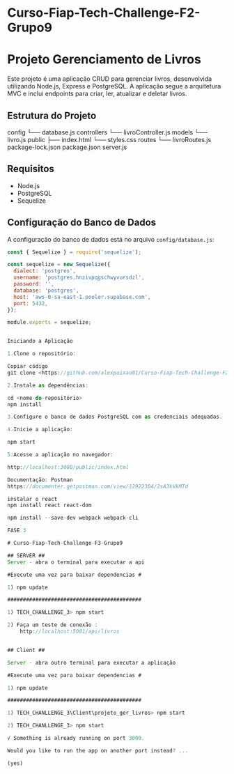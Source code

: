 # Curso-Fiap-Tech-Challenge-F2-Grupo9

# Projeto Gerenciamento de Livros

Este projeto é uma aplicação CRUD para gerenciar livros, desenvolvida utilizando Node.js, Express e PostgreSQL. 
A aplicação segue a arquitetura MVC e inclui endpoints para criar, ler, atualizar e deletar livros.

## Estrutura do Projeto

config
└── database.js
controllers
└── livroController.js
models
└── livro.js
public
├── index.html
└── styles.css
routes
└── livroRoutes.js
package-lock.json
package.json
server.js

## Requisitos

- Node.js
- PostgreSQL
- Sequelize

## Configuração do Banco de Dados

A configuração do banco de dados está no arquivo `config/database.js`:

```javascript
const { Sequelize } = require('sequelize');

const sequelize = new Sequelize({
  dialect: 'postgres',
  username: 'postgres.hnzivpqgschwyvursdzl',
  password: '',
  database: 'postgres',
  host: 'aws-0-sa-east-1.pooler.supabase.com',
  port: 5432,
});

module.exports = sequelize;


Iniciando a Aplicação

1.Clone o repositório:

Copiar código
git clone <https://github.com/alexpaixao81/Curso-Fiap-Tech-Challenge-F2-Grupo9>

2.Instale as dependências:

cd <nome-do-repositório>
npm install

3.Configure o banco de dados PostgreSQL com as credenciais adequadas.

4.Inicie a aplicação:

npm start

5:Acesse a aplicação no navegador:

http://localhost:3000/public/index.html

Documentação: Postman
https://documenter.getpostman.com/view/12922384/2sA3kVkMTd

instalar o react
npm install react react-dom

npm install --save-dev webpack webpack-cli

FASE 3

# Curso-Fiap-Tech-Challenge-F3-Grupo9

## SERVER ##
Server - abra o terminal para executar a api

#Execute uma vez para baixar dependencias #

1) npm update 

###########################################

1) TECH_CHANLLENGE_3> npm start 

2) Faça um teste de conexão : 
	http://localhost:5001/api/livros


## Client ##

Server - abra outro terminal para executar a aplicação

#Execute uma vez para baixar dependencias #

1) npm update 

###########################################

1) TECH_CHANLLENGE_3\Client\projeto_ger_livros> npm start

2) TECH_CHANLLENGE_3> npm start 

√ Something is already running on port 3000.

Would you like to run the app on another port instead? ... 

(yes)



